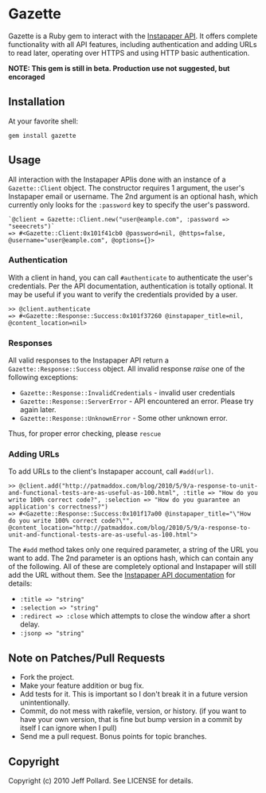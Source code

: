 # Gazette

Gazette is a Ruby gem to interact with the [Instapaper API](http://www.instapaper.com/api).  It offers complete functionality with all API features, including authentication and adding URLs to read later, operating over HTTPS and using HTTP basic authentication.

**NOTE: This gem is still in beta.  Production use not suggested, but encoraged**

## Installation

At your favorite shell:

    gem install gazette

## Usage

All interaction with the Instapaper APIis done with an instance of a `Gazette::Client` object.  The constructor requires 1 argument, the user's Instapaper email or username.  The 2nd argument is an optional hash, which currently only looks for the `:password` key to specify the user's password.

    `@client = Gazette::Client.new("user@eample.com", :password => "seeecrets")`
    => #<Gazette::Client:0x101f41cb0 @password=nil, @https=false, @username="user@eample.com", @options={}> 
    
### Authentication

With a client in hand, you can call `#authenticate` to authenticate the user's credentials. Per the API documentation, authentication is totally optional.  It may be useful if you want to verify the credentials provided by a user.

    >> @client.authenticate
    => #<Gazette::Response::Success:0x101f37260 @instapaper_title=nil, @content_location=nil>
    
### Responses
    
All valid responses to the Instapaper API return a `Gazette::Response::Success` object.  All invalid response *raise* one of the following exceptions:

* `Gazette::Response::InvalidCredentials` - invalid user credentials
* `Gazette::Response::ServerError` - API encountered an error. Please try again later.
* `Gazette::Response::UnknownError` - Some other unknown error.

Thus, for proper error checking, please `rescue` 

### Adding URLs

To add URLs to the client's Instapaper account, call `#add(url)`.

    >> @client.add("http://patmaddox.com/blog/2010/5/9/a-response-to-unit-and-functional-tests-are-as-useful-as-100.html", :title => "How do you write 100% correct code?", :selection => "How do you guarantee an application's correctness?")
    => #<Gazette::Response::Success:0x101f17a00 @instapaper_title="\"How do you write 100% correct code?\"", @content_location="http://patmaddox.com/blog/2010/5/9/a-response-to-unit-and-functional-tests-are-as-useful-as-100.html">
    
The `#add` method takes only one required parameter, a string of the URL you want to add.  The 2nd parameter is an options hash, which can contain any of the following.  All of these are completely optional and Instapaper will still add the URL without them.  See the [Instapaper API documentation](http://www.instapaper.com/api) for details:

* `:title => "string"`
* `:selection => "string"`
* `:redirect => :close` which attempts to close the window after a short delay.
* `:jsonp => "string"`


## Note on Patches/Pull Requests
 
* Fork the project.
* Make your feature addition or bug fix.
* Add tests for it. This is important so I don't break it in a
  future version unintentionally.
* Commit, do not mess with rakefile, version, or history.
  (if you want to have your own version, that is fine but bump version in a commit by itself I can ignore when I pull)
* Send me a pull request. Bonus points for topic branches.

## Copyright

Copyright (c) 2010 Jeff Pollard. See LICENSE for details.
